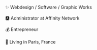 ✨ Webdesign / Software / Graphic Works <br><br>
🅰️ Administrator at Affinity Network <br><br>
💰 Entrepreneur <br><br>
📍 Living in Paris, France <br><br>

<!---
myst1c-fr/myst1c-fr is a ✨ special ✨ repository because its `README.md` (this file) appears on your GitHub profile.
You can click the Preview link to take a look at your changes.
--->
